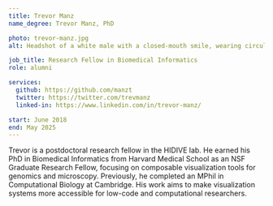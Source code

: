 ```yaml
---
title: Trevor Manz
name_degree: Trevor Manz, PhD

photo: trevor-manz.jpg
alt: Headshot of a white male with a closed-mouth smile, wearing circular wire frame glasses. He has brown hair and the background is blurred blue sky.

job_title: Research Fellow in Biomedical Informatics
role: alumni

services:
  github: https://github.com/manzt
  twitter: https://twitter.com/trevmanz
  linked-in: https://www.linkedin.com/in/trevor-manz/

start: June 2018
end: May 2025
---
```


Trevor is a postdoctoral research fellow in the HIDIVE lab. He earned his PhD
in Biomedical Informatics from Harvard Medical School as an NSF Graduate
Research Fellow, focusing on composable visualization tools for genomics and
microscopy. Previously, he completed an MPhil in Computational Biology at
Cambridge. His work aims to make visualization systems more accessible for
low-code and computational researchers.
